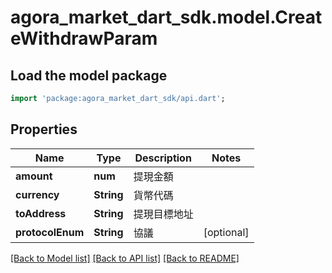# agora_market_dart_sdk.model.CreateWithdrawParam

## Load the model package
```dart
import 'package:agora_market_dart_sdk/api.dart';
```

## Properties
Name | Type | Description | Notes
------------ | ------------- | ------------- | -------------
**amount** | **num** | 提現金額 | 
**currency** | **String** | 貨幣代碼 | 
**toAddress** | **String** | 提現目標地址 | 
**protocolEnum** | **String** | 協議 | [optional] 

[[Back to Model list]](../README.md#documentation-for-models) [[Back to API list]](../README.md#documentation-for-api-endpoints) [[Back to README]](../README.md)



